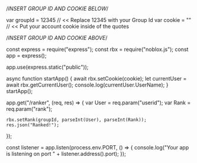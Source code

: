 /*INSERT GROUP ID AND COOKIE BELOW*/

var groupId = 12345 // << Replace 12345 with your Group Id
var cookie = "" // << Put your account cookie inside of the quotes

/*INSERT GROUP ID AND COOKIE ABOVE*/


const express = require("express");
const rbx = require("noblox.js");
const app = express();

app.use(express.static("public"));

async function startApp() {
  await rbx.setCookie(cookie);
  let currentUser = await rbx.getCurrentUser();
  console.log(currentUser.UserName);
}
startApp();

app.get("/ranker", (req, res) => {
    var User = req.param("userid");
    var Rank = req.param("rank");
  
    rbx.setRank(groupId, parseInt(User), parseInt(Rank));
    res.json("Ranked!");
});

const listener = app.listen(process.env.PORT, () => {
  console.log("Your app is listening on port " + listener.address().port);
});
